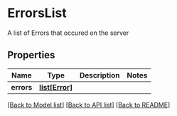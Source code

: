 # ErrorsList

A list of Errors that occured on the server
## Properties
Name | Type | Description | Notes
------------ | ------------- | ------------- | -------------
**errors** | [**list[Error]**](Error.md) |  | 

[[Back to Model list]](../README.md#documentation-for-models) [[Back to API list]](../README.md#documentation-for-api-endpoints) [[Back to README]](../README.md)


